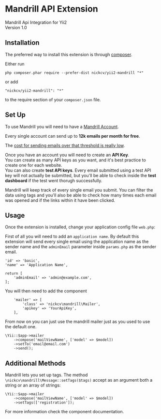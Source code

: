 Mandrill API Extension
======================
Mandrill Api Integration for Yii2  
Version 1.0

Installation
------------

The preferred way to install this extension is through [composer](http://getcomposer.org/download/).

Either run

```
php composer.phar require --prefer-dist nickcv/yii2-mandrill "*"
```

or add

```
"nickcv/yii2-mandrill": "*"
```

to the require section of your `composer.json` file.


Set Up
------

To use Mandrill you will need to have a [Mandrill Account](https://mandrill.com/signup/). 

Every single account can send up to **12k emails per month for free**.

The [cost for sending emails over that threshold is really low](https://mandrill.com/pricing/).

Once you have an account you will need to create an **API Key**.  
You can create as many API keys as you want, and it's best practice to create one for each website.  
You can also create **test API keys**. Every email submitted using a test API key will not actually be submitted, but you'll be able to check inside the **test dashboard** if the test went thorugh successfully.

Mandrill will keep track of every single email you submit. You can filter the data using tags and you'll also be able to check how many times each email was opened and if the links within it have been clicked.

Usage
-----

Once the extension is installed, change your application config file ```web.php```:

First of all you will need to add an ```application name```.
By default this extension will send every single email using the application name as the sender name and the ```adminEmail``` parameter inside ```params.php``` as the sender email.


```
'id' => 'basic',
'name' => 'Application Name',
```

```
return [
    'adminEmail' => 'admin@example.com',
];
```

You will then need to add the component

```
    'mailer' => [
        'class' => 'nickcv\mandrill\Mailer',
        'apikey' => 'YourApiKey',
    ],
```

From now on you can just use the mandrill mailer just as you used to use the default one.

```
\Yii::$app->mailer
    ->compose('mailViewName', ['model' => $model])
    ->setTo('email@email.com')
    ->send();
```


Additional Methods
------------------

Mandrill lets you set up tags. The method ```\nickcv\mandrill\Message::setTags($tags)``` accept as an argument both a string or an array of strings:

```
\Yii::$app->mailer
    ->compose('mailViewName', ['model' => $model])
    ->setTags(['registration']);
```

For more information check the component documentation.
